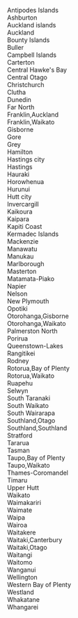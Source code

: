 &nbsp;&nbsp;&nbsp;&nbsp;Antipodes Islands<br>
&nbsp;&nbsp;&nbsp;&nbsp;Ashburton<br>
&nbsp;&nbsp;&nbsp;&nbsp;Auckland islands<br>
&nbsp;&nbsp;&nbsp;&nbsp;Auckland<br>
&nbsp;&nbsp;&nbsp;&nbsp;Bounty Islands<br>
&nbsp;&nbsp;&nbsp;&nbsp;Buller<br>
&nbsp;&nbsp;&nbsp;&nbsp;Campbell Islands<br>
&nbsp;&nbsp;&nbsp;&nbsp;Carterton<br>
&nbsp;&nbsp;&nbsp;&nbsp;Central Hawke's Bay<br>
&nbsp;&nbsp;&nbsp;&nbsp;Central Otago<br>
&nbsp;&nbsp;&nbsp;&nbsp;Christchurch<br>
&nbsp;&nbsp;&nbsp;&nbsp;Clutha<br>
&nbsp;&nbsp;&nbsp;&nbsp;Dunedin<br>
&nbsp;&nbsp;&nbsp;&nbsp;Far North<br>
&nbsp;&nbsp;&nbsp;&nbsp;Franklin,Auckland<br>
&nbsp;&nbsp;&nbsp;&nbsp;Franklin,Waikato<br>
&nbsp;&nbsp;&nbsp;&nbsp;Gisborne<br>
&nbsp;&nbsp;&nbsp;&nbsp;Gore<br>
&nbsp;&nbsp;&nbsp;&nbsp;Grey<br>
&nbsp;&nbsp;&nbsp;&nbsp;Hamilton<br>
&nbsp;&nbsp;&nbsp;&nbsp;Hastings city<br>
&nbsp;&nbsp;&nbsp;&nbsp;Hastings<br>
&nbsp;&nbsp;&nbsp;&nbsp;Hauraki<br>
&nbsp;&nbsp;&nbsp;&nbsp;Horowhenua<br>
&nbsp;&nbsp;&nbsp;&nbsp;Hurunui<br>
&nbsp;&nbsp;&nbsp;&nbsp;Hutt city<br>
&nbsp;&nbsp;&nbsp;&nbsp;Invercargill<br>
&nbsp;&nbsp;&nbsp;&nbsp;Kaikoura<br>
&nbsp;&nbsp;&nbsp;&nbsp;Kaipara<br>
&nbsp;&nbsp;&nbsp;&nbsp;Kapiti Coast<br>
&nbsp;&nbsp;&nbsp;&nbsp;Kermadec Islands<br>
&nbsp;&nbsp;&nbsp;&nbsp;Mackenzie<br>
&nbsp;&nbsp;&nbsp;&nbsp;Manawatu<br>
&nbsp;&nbsp;&nbsp;&nbsp;Manukau<br>
&nbsp;&nbsp;&nbsp;&nbsp;Marlborough<br>
&nbsp;&nbsp;&nbsp;&nbsp;Masterton<br>
&nbsp;&nbsp;&nbsp;&nbsp;Matamata-Piako<br>
&nbsp;&nbsp;&nbsp;&nbsp;Napier<br>
&nbsp;&nbsp;&nbsp;&nbsp;Nelson<br>
&nbsp;&nbsp;&nbsp;&nbsp;New Plymouth<br>
&nbsp;&nbsp;&nbsp;&nbsp;Opotiki<br>
&nbsp;&nbsp;&nbsp;&nbsp;Otorohanga,Gisborne<br>
&nbsp;&nbsp;&nbsp;&nbsp;Otorohanga,Waikato<br>
&nbsp;&nbsp;&nbsp;&nbsp;Palmerston North<br>
&nbsp;&nbsp;&nbsp;&nbsp;Porirua<br>
&nbsp;&nbsp;&nbsp;&nbsp;Queenstown-Lakes<br>
&nbsp;&nbsp;&nbsp;&nbsp;Rangitikei<br>
&nbsp;&nbsp;&nbsp;&nbsp;Rodney<br>
&nbsp;&nbsp;&nbsp;&nbsp;Rotorua,Bay of Plenty<br>
&nbsp;&nbsp;&nbsp;&nbsp;Rotorua,Waikato<br>
&nbsp;&nbsp;&nbsp;&nbsp;Ruapehu<br>
&nbsp;&nbsp;&nbsp;&nbsp;Selwyn<br>
&nbsp;&nbsp;&nbsp;&nbsp;South Taranaki<br>
&nbsp;&nbsp;&nbsp;&nbsp;South Waikato<br>
&nbsp;&nbsp;&nbsp;&nbsp;South Wairarapa<br>
&nbsp;&nbsp;&nbsp;&nbsp;Southland,Otago<br>
&nbsp;&nbsp;&nbsp;&nbsp;Southland,Southland<br>
&nbsp;&nbsp;&nbsp;&nbsp;Stratford<br>
&nbsp;&nbsp;&nbsp;&nbsp;Tararua<br>
&nbsp;&nbsp;&nbsp;&nbsp;Tasman<br>
&nbsp;&nbsp;&nbsp;&nbsp;Taupo,Bay of Plenty<br>
&nbsp;&nbsp;&nbsp;&nbsp;Taupo,Waikato<br>
&nbsp;&nbsp;&nbsp;&nbsp;Thames-Coromandel<br>
&nbsp;&nbsp;&nbsp;&nbsp;Timaru<br>
&nbsp;&nbsp;&nbsp;&nbsp;Upper Hutt<br>
&nbsp;&nbsp;&nbsp;&nbsp;Waikato<br>
&nbsp;&nbsp;&nbsp;&nbsp;Waimakariri<br>
&nbsp;&nbsp;&nbsp;&nbsp;Waimate<br>
&nbsp;&nbsp;&nbsp;&nbsp;Waipa<br>
&nbsp;&nbsp;&nbsp;&nbsp;Wairoa<br>
&nbsp;&nbsp;&nbsp;&nbsp;Waitakere<br>
&nbsp;&nbsp;&nbsp;&nbsp;Waitaki,Canterbury<br>
&nbsp;&nbsp;&nbsp;&nbsp;Waitaki,Otago<br>
&nbsp;&nbsp;&nbsp;&nbsp;Waitangi<br>
&nbsp;&nbsp;&nbsp;&nbsp;Waitomo<br>
&nbsp;&nbsp;&nbsp;&nbsp;Wanganui<br>
&nbsp;&nbsp;&nbsp;&nbsp;Wellington<br>
&nbsp;&nbsp;&nbsp;&nbsp;Western Bay of Plenty<br>
&nbsp;&nbsp;&nbsp;&nbsp;Westland<br>
&nbsp;&nbsp;&nbsp;&nbsp;Whakatane<br>
&nbsp;&nbsp;&nbsp;&nbsp;Whangarei
